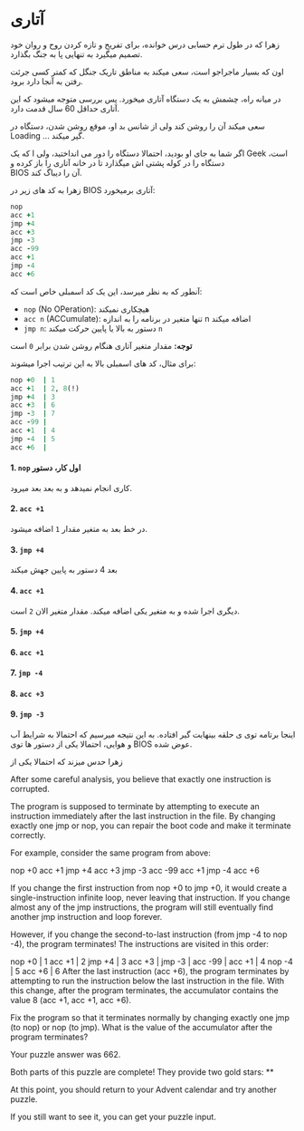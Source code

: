 # آتاری

زهرا که در طول ترم حسابی درس خوانده، برای تفریح و تازه کردن روح و روان خود تصمیم میگیرد 
به تنهایی پا به جنگ بگذارد.

اون که بسیار ماجراجو است، سعی میکند به مناطق تاریک جنگل که کمتر کسی جرئت رفتن به آنجا دارد برود.

در میانه راه، چشمش به یک دستگاه آتاری میخورد.
پس بررسی متوجه میشود که این آتاری حداقل 60 سال قدمت دارد.

سعی میکند آن را روشن کند ولی از شانس بد او، 
موقع روشن شدن، دستگاه در 
Loading ...
گیر میکند.


اگر شما به جای او بودید، احتمالا دستگاه را دور می انداختید، ولی ا  که یک 
Geek
است، دستگاه را در کوله پشتی اش میگذارد تا
در خانه آتاری را باز کرده و  
BIOS
آن را دیباگ کند.

زهرا به کد های زیر در 
BIOS
آتاری برمیخورد:
```ruby
nop
acc +1
jmp +4
acc +3
jmp -3
acc -99
acc +1
jmp -4
acc +6
```

آنطور که به نظر میرسد، این یک کد اسمبلی خاص است که:

- `nop` (No OPeration): هیچکاری نمیکند
- `acc n` (ACCumulate): تنها متغیر در برنامه را به اندازه n اضافه میکند
- `jmp n`: دستور به بالا یا پایین حرکت میکند `n` 

**توجه:**
مقدار متغیر آتاری هنگام روشن شدن برابر 
`0`
است


برای مثال، کد های اسمبلی بالا به این ترتیب اجرا میشوند:
```ruby
nop +0  | 1
acc +1  | 2, 8(!)
jmp +4  | 3
acc +3  | 6
jmp -3  | 7
acc -99 |
acc +1  | 4
jmp -4  | 5
acc +6  |
```

#### 1. `nop`  اول کار، دستور
کاری انجام نمیدهد و به بعد بعد میرود.

#### 2. `acc +1`
 در خط بعد به متغیر مقدار 
`1`
اضافه میشود.

#### 3. `jmp +4`
بعد 4 دستور به پایین جهش میکند

#### 4. `acc +1`
دیگری اجرا شده و به متغیر یکی اضافه میکند.
مقدار متغیر الان
`2` 
است.

#### 5. `jmp +4`


#### 6. `acc +1`

#### 7. `jmp -4`

#### 8. `acc +3`

#### 9. `jmp -3`

اینجا برتامه توی ی حلقه بینهایت گیر افتاده.
به این نتیجه میرسیم که احتمالا به شرایط آب و هوایی، احتمالا یکی از دستور ها توی 
BIOS
عوض شده.

زهرا حدس میزند که احتمالا یکی از 

After some careful analysis, you believe that exactly one instruction is corrupted.

The program is supposed to terminate by attempting to execute an instruction immediately after the last instruction in the file. By changing exactly one jmp or nop, you can repair the boot code and make it terminate correctly.

For example, consider the same program from above:

nop +0
acc +1
jmp +4
acc +3
jmp -3
acc -99
acc +1
jmp -4
acc +6

If you change the first instruction from nop +0 to jmp +0, it would create a single-instruction infinite loop, never leaving that instruction. If you change almost any of the jmp instructions, the program will still eventually find another jmp instruction and loop forever.

However, if you change the second-to-last instruction (from jmp -4 to nop -4), the program terminates! The instructions are visited in this order:

nop +0  | 1
acc +1  | 2
jmp +4  | 3
acc +3  |
jmp -3  |
acc -99 |
acc +1  | 4
nop -4  | 5
acc +6  | 6
After the last instruction (acc +6), the program terminates by attempting to run the instruction below the last instruction in the file. With this change, after the program terminates, the accumulator contains the value 8 (acc +1, acc +1, acc +6).

Fix the program so that it terminates normally by changing exactly one jmp (to nop) or nop (to jmp). What is the value of the accumulator after the program terminates?

Your puzzle answer was 662.

Both parts of this puzzle are complete! They provide two gold stars: **

At this point, you should return to your Advent calendar and try another puzzle.

If you still want to see it, you can get your puzzle input.
